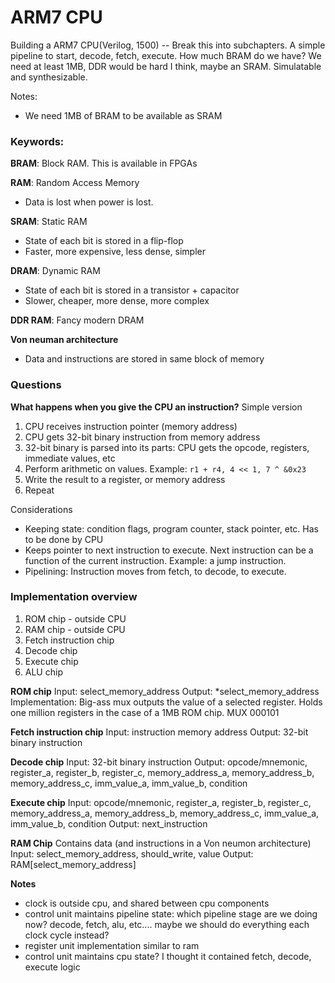 # ARM7 CPU 

Building a ARM7 CPU(Verilog, 1500) -- Break this into subchapters. A simple pipeline to start, decode, fetch, execute. How much BRAM do we have? We need at least 1MB, DDR would be hard I think, maybe an SRAM. Simulatable and synthesizable.

Notes:
- We need 1MB of BRAM to be available as SRAM


### Keywords:
**BRAM**: Block RAM. This is available in FPGAs

**RAM**: Random Access Memory
- Data is lost when power is lost.

**SRAM**: Static RAM
- State of each bit is stored in a flip-flop
- Faster, more expensive, less dense, simpler

**DRAM**: Dynamic RAM
- State of each bit is stored in a transistor + capacitor
- Slower, cheaper, more dense, more complex

**DDR RAM**: Fancy modern DRAM

**Von neuman architecture**
- Data and instructions are stored in same block of memory

### Questions
**What happens when you give the CPU an instruction?**
Simple version
1. CPU receives instruction pointer (memory address)
2. CPU gets 32-bit binary instruction from memory address
3. 32-bit binary is parsed into its parts: CPU gets the opcode, registers, immediate values, etc
4. Perform arithmetic on values. Example: `r1 + r4, 4 << 1, 7 ^ &0x23`
5. Write the result to a register, or memory address
6. Repeat

Considerations
- Keeping state: condition flags, program counter, stack pointer, etc. Has to be done by CPU
- Keeps pointer to next instruction to execute. Next instruction can be a function of the current instruction. Example: a jump instruction.
- Pipelining: Instruction moves from fetch, to decode, to execute.

### Implementation overview
1. ROM chip - outside CPU
2. RAM chip - outside CPU
3. Fetch instruction chip
4. Decode chip
5. Execute chip
6. ALU chip

**ROM chip**
Input: select_memory_address
Output: *select_memory_address
Implementation: Big-ass mux outputs the value of a selected register. Holds one million registers in the case of a 1MB ROM chip.
MUX 000101

**Fetch instruction chip**
Input: instruction memory address
Output: 32-bit binary instruction 

**Decode chip**
Input: 32-bit binary instruction
Output: opcode/mnemonic, register_a, register_b, register_c, memory_address_a, memory_address_b, memory_address_c, imm_value_a, imm_value_b, condition

**Execute chip**
Input: opcode/mnemonic, register_a, register_b, register_c, memory_address_a, memory_address_b, memory_address_c, imm_value_a, imm_value_b, condition
Output: next_instruction

**RAM Chip**
Contains data (and instructions in a Von neumon architecture)
Input: select_memory_address, should_write, value 
Output: RAM[select_memory_address] 

**Notes**
- clock is outside cpu, and shared between cpu components
- control unit maintains pipeline state: which pipeline stage are we doing now? decode, fetch, alu, etc.... maybe we should do everything each clock cycle instead?
- register unit implementation similar to ram
- control unit maintains cpu state? I thought it contained fetch, decode, execute logic
